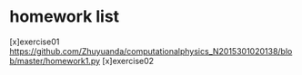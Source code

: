 # homework list
[x]exercise01 https://github.com/Zhuyuanda/computationalphysics_N2015301020138/blob/master/homework1.py
[x]exercise02
